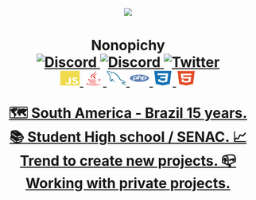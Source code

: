 
<p align="center">
  <img src='https://i.pinimg.com/originals/7b/28/7d/7b287dcd4bd134b6dd1c9f5961b5808c.gif'>  
  
  <br>

  <h1 align="center" >Nonopichy<h>
    
  <br>
    
  <a href="https://github.com/Nonopichy" target="_blank">
  <img class="icon" src="https://img.shields.io/badge/Github-%230077B5.svg?&style=flat-square&logo=github&logoColor=white" alt="Discord">
  <a href="https://discord.com/users/870765095179939960" target="_blank">
  <img class="icon" src="https://img.shields.io/badge/Discord-%230077B5.svg?&style=flat-square&logo=discord&logoColor=white" alt="Discord">
  <a href="https://twitter.com/nonopichy" target="_blank">
  <img class="icon" src="https://img.shields.io/badge/Twitter-%230077B5.svg?&style=flat-square&logo=twitter&logoColor=white" alt="Twitter">
  <a href="#" target="_blank">
    
  <br>
    
  <img alt="js" height="30" width="40" src="https://raw.githubusercontent.com/devicons/devicon/master/icons/javascript/javascript-plain.svg">
  <img alt="java" height="30" width="40" src="https://raw.githubusercontent.com/devicons/devicon/master/icons/java/java-plain.svg">
  <img alt="mysql" height="30" width="40" src="https://raw.githubusercontent.com/devicons/devicon/master/icons/mysql/mysql-plain.svg">
  <img alt="php" height="30" width="40" src="https://raw.githubusercontent.com/devicons/devicon/master/icons/php/php-plain.svg">
  <img alt="css3" height="30" width="40" src="https://raw.githubusercontent.com/devicons/devicon/master/icons/css3/css3-plain.svg">
  <img alt="html5" height="30" width="40" src="https://raw.githubusercontent.com/devicons/devicon/master/icons/html5/html5-plain.svg">
    
  <br>  
    
</p>
    
🗺️ South America - Brazil 15 years.
📚 Student High school / SENAC.
📈 Trend to create new projects.
📪 Working with private projects.
    
       
